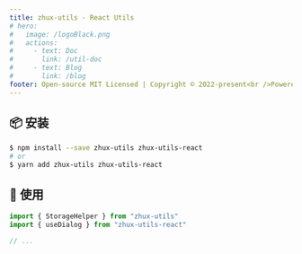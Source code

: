 ```yaml
---
title: zhux-utils - React Utils
# hero:
#   image: /logoBlack.png
#   actions:
#     - text: Doc
#       link: /util-doc
#     - text: Blog
#       link: /blog
footer: Open-source MIT Licensed | Copyright © 2022-present<br />Powered by [dumi](https://d.umijs.org)
---
```


## 📦 安装

```bash
$ npm install --save zhux-utils zhux-utils-react
# or
$ yarn add zhux-utils zhux-utils-react
```

## 🔨 使用

```ts
import { StorageHelper } from "zhux-utils"
import { useDialog } from "zhux-utils-react"

// ...
```
